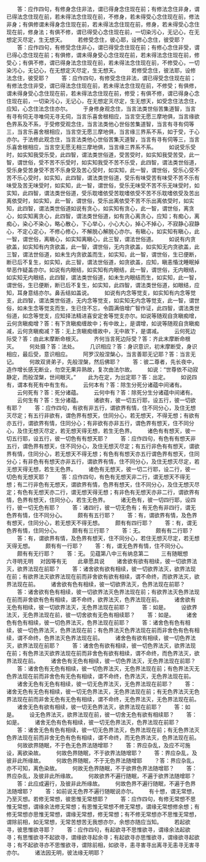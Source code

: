 <!-- { "loadSidebar": true } -->
　　答：应作四句，有修身念住非法，谓已得身念住现在前；有修法念住非身，谓已得法念住现在前，若未得法念住现在前，不修身，若未得受心念住现在前，修法非身；有俱修谓未得身念住现在前，若未得法念住现在前，修身，若未得受心念住现在前，修身法；有俱不修，谓已得受心念住现在前，一切染污心，无记心，在无想定灭尽定，生无想天。
　　若修受念住，彼心耶，设修心念住，彼受耶？
　　答：应作四句，有修受念住非心，谓已得受念住现在前；有修心念住非受，谓已得心念住现在前；有俱修，谓未得身受心念住现在前，若未得法念住现在前，修受心；有俱不修，谓已得身法念住现在前，若未得法念住现在前，不修受心，一切染污心，无记心，在无想定灭尽定，生无想天。
　　若修受念住，彼法耶，设修法念住，彼受耶？
　　答：应作四句，有修受念住非法，谓已得受念住现在前；有修法念住非受，谓已得法念住现在前，若未得法念住现在前，不修受；有俱修，谓未得身受心念住现在前，若未得法念住现在前，修受；有俱不修，谓已得身心念住现在前，一切染污心，无记心，在无想定灭尽定，生无想天，如受念住法念住，应知，心念住法念住亦尔。
　　于身修身观念住，当言法类世俗苦集道智，当言有寻有伺无寻唯伺无寻无伺，当言乐喜舍根相应，当言空无愿三摩地俱，当言缘欲色界系及不系，于受修受观念住，当言法类他心世俗苦集道智，当言有寻有伺等三，当言乐喜舍根相应，当言空无愿三摩地俱，当言缘三界系不系，如于受，于心亦尔。于法修此观念住，当言法类他心世俗苦集灭道智，当言有寻有伺等三，当言乐喜舍根相应，当言空无愿无相三摩地俱，当言缘三界系不系。
　　如说受乐受时，如实知我受乐受，此四智，谓法类世俗道，受苦受时，如实知我受苦受，此一智，谓世俗，受不苦不乐受时，如实知我受不苦不乐受，此四智，谓法类世俗道，受乐身受苦身受不苦不乐身受及苦心受时，如实知，此一智，谓世俗，受乐心受不苦不乐心受时，如实知，此四智，谓法类世俗道，受乐有味受苦有味受不苦不乐有味受及苦无味受时，如实知，此一智，谓世俗，受乐无味受不苦不乐无味受时，如实知，此四智，谓法类世俗道，受乐耽嗜依受苦耽嗜依受不苦不乐耽嗜依受及苦出离依受时，如实知，此一智，谓世俗，受乐出离依受不苦不乐出离依受时，如实知，此四智，谓法类世俗道如说有贪心，如实知有贪心，此一智，谓世俗，离贪心，如实知离贪心，此四智，谓法类世俗道，如有贪心离贪心，应知；有痴心，离痴心，染心不染心，略心散心，下心举心，小心大心，掉心不掉心，不寂静心寂静心，不定心定心，不修心修心，不解脱心解脱心亦尔。有瞋心，如实知有瞋心，此一智，谓世俗，离瞋心，如实知离瞋心，此三智，谓法世俗道。
　　如说有内贪欲盖，如实知有内贪欲盖，此一智，谓世俗，无内贪欲盖，如实知无内贪欲盖，此三智，谓法世俗道，如未生内贪欲盖而生，如实知，此一智，谓世俗，生已便断，断已后不复生，如实知，此三智，谓法世俗道，如贪欲盖，应知，瞋恚惛沈睡眠掉举恶作疑盖亦尔。如说有内眼结，如实知有内眼结，此一智，谓世俗，无内眼结，如实知无内眼结，此四智，谓法类世俗道，如未生内眼结而生，如实知，此一智，谓世俗，生已便断，断已后不复生，如实知，此四智，谓法类世俗道，如眼结，应知，耳身意结亦尔。鼻舌结如盖说。
　　如说有内念等觉支，如实知有内念等觉支，此四智，谓法类世俗道，无内念等觉支，如实知无内念等觉支，此一智，谓世俗，如未生念等觉支而生，生已住不忘，令圆满倍增广智作证，此四智，谓法类世俗道，如念等觉支，应知择法精进喜安定舍等觉支亦尔。如说等随观自贪瞋痴增，云何贪瞋痴增？答：有下贪瞋痴缠故中；有中故上，是谓增，如说等随观自贪瞋痴减，云何贪瞋痴减？答：无上贪瞋痴缠故中，无中故下，是谓减。
　　云何死边际受？答：由此末摩断命根灭。
　　齐何当言死边际受？答：齐此末摩断命根灭。
　　何处摄？答：法处。
　　几识相应？答：身识意识，初末摩断受，身识相应，最后受，意识相应。
　　阿罗汉般涅槃心，当言善耶无记耶？答：当言无记。
　　何故双贤弟子，先般涅槃，然后佛耶？
　　答：彼二尊者，先长夜中，造作增长感无断业，勿空无果异熟故，复次由法尔故。
　　如说：“世尊依不动寂静定，而般涅槃，世间眼灭。”
　　此为在定，为出定耶？答：出定。
　　如说四有，谓本有死有中有生有。
　　云何本有？答：除生分死分诸蕴中间诸有。
　　云何死有？答：死分诸蕴。
　　云何中有？答：除死分生分诸蕴中间诸有。
　　云何生有？答：生分诸蕴。
　　诸欲有，彼一切五行耶，设五行，彼一切欲有耶？
　　答：应作四句，有欲有非五行，谓欲界有情，住不同分心，及住无想灭尽定；有五行非欲有，谓色界有想天，住同分心，若无想天，不得无想；有欲有亦五行，谓欲界有情，住同分心；有非欲有亦非五行，谓色界有想天，住不同分心，及住无想灭尽定，若无想天得无想，若生无色界。
　　诸色有有想天，彼一切五行耶，设五行，彼一切色有有想天耶？
　　答：应作四句，有色有有想天非五行，谓色界有想天，住不同分心，及住无想灭尽定；有五行非色有有想天，谓欲界有情，住同分心，若无想天不得无想；有色有有想天亦五行谓色界有想天，住同分心；有非色有有想天亦非五行，谓欲界有情，住不同分心，及住无想灭尽定，若无想天得无想，若生无色界。
　　诸色有无想天，彼一切二行耶，设二行，彼一切色有无想天耶？
　　答：应作四句，有色有无想天非二行，谓无想天不得无想；有二行非色有无想天，谓欲界有情，色界有想天，住不同分心，及住无想灭尽定；有色有无想天亦二行，谓无想天得无想；有非色有无想天亦非二行，谓欲界有情，色界有想天，住同分心，若生无色界。
　　诸无色有，彼一切四行耶，设四行，彼一切无色有耶？
　　答：诸四行，彼一切无色有；有无色有非四行，谓无色界有情，住不同分心。
　　颇有有五行耶？
　　答：有，谓欲界有情，及色界有想天，住同分心，若无想天不得无想。
　　颇有有四行耶？
　　答：有，谓无色界有情，住同分心。
　　颇有有三行耶？
　　答：无。
　　颇有有二行耶？
　　答：有，谓欲界有情，及色界有想天，住不同分心，若住无想灭尽定，若无想天得无想。
　　颇有有一行耶？
　　答：有，谓无色界有情，住不同分心。
　　颇有有无行耶？
　　答：无。
见蕴第八中三有纳息第二
　　三有随眠想　　六寻明无明
　对因等有无　　此章愿具说
　　诸舍欲有欲有相续，彼一切欲界法灭，欲界法现在前耶？
　　答：诸舍欲有欲有相续，彼一切欲界法灭，欲界法现在前；有欲界法灭欲界法现在前而非舍欲有欲有相续，谓不命终，而欲界法灭，欲界法现在前。
　　诸舍欲有色有相续，彼一切欲界法灭，色界法现在前耶？
　　答：诸舍欲有色有相续，彼一切欲界法灭色界法现在前；有欲界法灭色界法现在前而非舍欲有色有相续，谓不命终，欲界法灭，色界法现在前。
　　诸舍欲有无色有相续，彼一切欲界法灭，无色界法现在前耶？
　　答：如是。
　　设欲界法灭，无色界法现在前，彼一切舍欲有无色有相续耶？
　　答：如是。
　　诸舍色有色有相续，彼一切色界法灭，色界法现在前耶？
　　答：诸舍色有色有相续，彼一切色界法灭，色界法现在前；有色界法灭色界法现在前而非舍色有色有相续，谓不命终，色界法灭色界法现在前。
　　诸舍色有欲有相续，彼一切色界法灭，欲界法现在前耶？
　　答：诸舍色有欲有相续，彼一切色界法灭，欲界法现在前；有色界法灭欲界法现在前而非舍色有欲有相续，谓不命终，而色界法灭，欲界法现在前。
　　诸舍色有无色有相续，彼一切色界法灭，无色界法现在前耶？
　　答：诸舍色有无色有相续，彼一切色界法灭，无色界法现在前；有色界法灭无色界法现在前而非舍色有无色有相续，谓不命终，色界法灭，无色界法现在前。
　　诸舍无色有无色有相续，彼一切无色界法灭，无色界法现在前耶？
　　答：诸舍无色有无色有相续，彼一切无色界法灭，无色界法现在前；有无色界法灭无色界法现在前而非舍无色有无色有相续，谓不命终，无色界法灭，无色界法现在前。
　　诸舍无色有欲有相续，彼一切无色界法灭，欲界法现在前耶？
　　答：如是。
　　设无色界法灭，欲界法现在前，彼一切舍无色有欲有相续耶？
　　答：如是。
　　诸舍无色有色有相续，彼一切无色界法灭，色界法现在前耶？
　　答：诸舍无色有色有相续，彼一切无色界法灭，色界法现在前；有无色界法灭色界法现在前而非舍无色有色有相续，谓不命终，而无色界法灭，色界法现在前。
　　何故欲界随眠，不于色无色界法随增耶？
　　答：界应杂乱，及应不可施设，离欲染故。
　　何故色界随眠，不于欲界法随增耶？
　　答：界应杂乱，及彼非此所缘故。
　　何故色界随眠，不于无色界法随增耶
　　？答：界应杂乱，亦不可知，离色染故。
　　何故无色界随眠，不于欲界色界法随增耶？
　　答：界应杂乱，及彼非此所缘故。
　　何故欲界不遍行随眠，不遍于欲界法随增耶？
　　答：此应成遍行，及彼非此所缘故。
　　何故色界不遍行随眠，不遍于色界法随增耶？
　　答：如前说无色界不遍行随眠说亦尔。
　　有十想，谓无常想，乃至灭想。若修无常想，彼思惟无常想耶？
　　答：应作四句，有修无常想不思惟无常想，谓缘余法修无常想；有思惟无常想不修无常想，谓缘无常想修余想；有修无常想亦思惟无常想，谓缘无常想，修无常想；有不修无常想亦不思惟无常想，谓除前相，如无常想，无常苦想苦无我想亦尔，余想亦随应当知。
　　若起欲寻，彼思惟欲寻耶？
　　答：应作四句，有起欲寻不思惟欲寻，谓缘余法起欲寻；有思惟欲寻不起欲寻，谓缘欲寻起余寻；有起欲寻亦思惟欲寻，谓缘欲寻起欲寻；有不起欲寻亦不思惟欲寻，谓除前相，如欲寻，恚寻害寻出离寻无恚寻无害寻亦尔。
　　诸法因无明，彼法缘无明耶？
